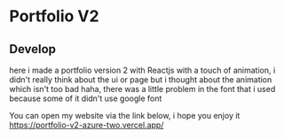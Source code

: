 # Portfolio V2

## Develop

here i made a portfolio version 2 with Reactjs with a touch of animation, i didn't really think about the ui or page but i thought about the animation which isn't too bad haha, there was a little problem in the font that i used because some of it didn't use google font

You can open my website via the link below, i hope you enjoy it
https://portfolio-v2-azure-two.vercel.app/
